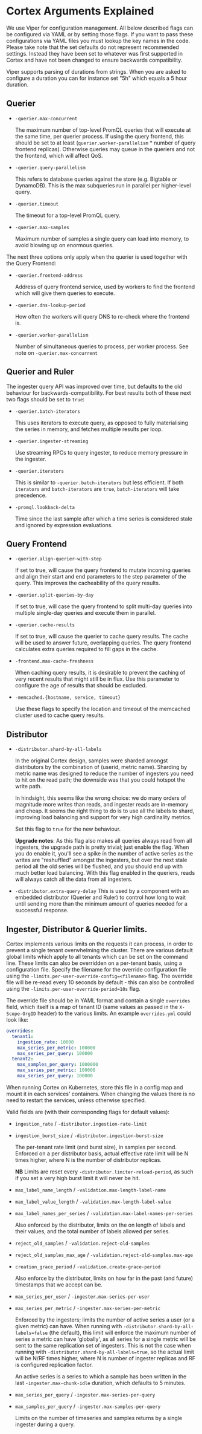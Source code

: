 # Cortex Arguments Explained

We use Viper for configuration management. All below described flags can be configured via YAML or by setting those flags. If you want to pass these configurations via YAML files you must lookup the key names in the code. Please take note that the set defaults do not represent recommended settings. Instead they have been set to whatever was first supported in Cortex and have not been changed to ensure backwards compatibility.

Viper supports parsing of durations from strings. When you are asked to configure a duration you can for instance set "5h" which equals a 5 hour duration.

## Querier

- `-querier.max-concurrent`

  The maximum number of top-level PromQL queries that will execute at the same time, per querier process. If using the query frontend, this should be set to at least (`querier.worker-parallelism` \* number of query frontend replicas). Otherwise queries may queue in the queriers and not the frontend, which will affect QoS.

- `-querier.query-parallelism`

  This refers to database queries against the store (e.g. Bigtable or DynamoDB). This is the max subqueries run in parallel per higher-level query.

- `-querier.timeout`

  The timeout for a top-level PromQL query.

- `-querier.max-samples`

  Maximum number of samples a single query can load into memory, to avoid blowing up on enormous queries.

The next three options only apply when the querier is used together with the Query Frontend:

- `-querier.frontend-address`

  Address of query frontend service, used by workers to find the frontend which will give them queries to execute.

- `-querier.dns-lookup-period`

  How often the workers will query DNS to re-check where the frontend is.

- `-querier.worker-parallelism`

  Number of simultaneous queries to process, per worker process. See note on `-querier.max-concurrent`

## Querier and Ruler

The ingester query API was improved over time, but defaults to the old behaviour for backwards-compatibility. For best results both of these next two flags should be set to `true`:

- `-querier.batch-iterators`

  This uses iterators to execute query, as opposed to fully materialising the series in memory, and fetches multiple results per loop.

- `-querier.ingester-streaming`

  Use streaming RPCs to query ingester, to reduce memory pressure in the ingester.

- `-querier.iterators`

  This is similar to `-querier.batch-iterators` but less efficient. If both `iterators` and `batch-iterators` are `true`, `batch-iterators` will take precedence.

- `-promql.lookback-delta`

  Time since the last sample after which a time series is considered stale and ignored by expression evaluations.

## Query Frontend

- `-querier.align-querier-with-step`

  If set to true, will cause the query frontend to mutate incoming queries and align their start and end parameters to the step parameter of the query. This improves the cacheability of the query results.

- `-querier.split-queries-by-day`

  If set to true, will case the query frontend to split multi-day queries into multiple single-day queries and execute them in parallel.

- `-querier.cache-results`

  If set to true, will cause the querier to cache query results. The cache will be used to answer future, overlapping queries. The query frontend calculates extra queries required to fill gaps in the cache.

- `-frontend.max-cache-freshness`

  When caching query results, it is desirable to prevent the caching of very recent results that might still be in flux. Use this parameter to configure the age of results that should be excluded.

- `-memcached.{hostname, service, timeout}`

  Use these flags to specify the location and timeout of the memcached cluster used to cache query results.

## Distributor

- `-distributor.shard-by-all-labels`

  In the original Cortex design, samples were sharded amongst distributors by the combination of (userid, metric name). Sharding by metric name was designed to reduce the number of ingesters you need to hit on the read path; the downside was that you could hotspot the write path.

  In hindsight, this seems like the wrong choice: we do many orders of magnitude more writes than reads, and ingester reads are in-memory and cheap. It seems the right thing to do is to use all the labels to shard, improving load balancing and support for very high cardinality metrics.

  Set this flag to `true` for the new behaviour.

  **Upgrade notes**: As this flag also makes all queries always read from all ingesters, the upgrade path is pretty trivial; just enable the flag. When you do enable it, you'll see a spike in the number of active series as the writes are "reshuffled" amongst the ingesters, but over the next stale period all the old series will be flushed, and you should end up with much better load balancing. With this flag enabled in the queriers, reads will always catch all the data from all ingesters.

- `-distributor.extra-query-delay` This is used by a component with an embedded distributor (Querier and Ruler) to control how long to wait until sending more than the minimum amount of queries needed for a successful response.

## Ingester, Distributor & Querier limits.

Cortex implements various limits on the requests it can process, in order to prevent a single tenant overwhelming the cluster. There are various default global limits which apply to all tenants which can be set on the command line. These limits can also be overridden on a per-tenant basis, using a configuration file. Specify the filename for the override configuration file using the `-limits.per-user-override-config=<filename>` flag. The override file will be re-read every 10 seconds by default - this can also be controlled using the `-limits.per-user-override-period=10s` flag.

The override file should be in YAML format and contain a single `overrides` field, which itself is a map of tenant ID (same values as passed in the `X-Scope-OrgID` header) to the various limits. An example `overrides.yml` could look like:

```yaml
overrides:
  tenant1:
    ingestion_rate: 10000
    max_series_per_metric: 100000
    max_series_per_query: 100000
  tenant2:
    max_samples_per_query: 1000000
    max_series_per_metric: 100000
    max_series_per_query: 100000
```

When running Cortex on Kubernetes, store this file in a config map and mount it in each services' containers. When changing the values there is no need to restart the services, unless otherwise specified.

Valid fields are (with their corresponding flags for default values):

- `ingestion_rate` / `-distributor.ingestion-rate-limit`
- `ingestion_burst_size` / `-distributor.ingestion-burst-size`

  The per-tenant rate limit (and burst size), in samples per second. Enforced on a per distributor basis, actual effective rate limit will be N times higher, where N is the number of distributor replicas.

  **NB** Limits are reset every `-distributor.limiter-reload-period`, as such if you set a very high burst limit it will never be hit.

- `max_label_name_length` / `-validation.max-length-label-name`
- `max_label_value_length` / `-validation.max-length-label-value`
- `max_label_names_per_series` / `-validation.max-label-names-per-series`

  Also enforced by the distributor, limits on the on length of labels and their values, and the total number of labels allowed per series.

- `reject_old_samples` / `-validation.reject-old-samples`
- `reject_old_samples_max_age` / `-validation.reject-old-samples.max-age`
- `creation_grace_period` / `-validation.create-grace-period`

  Also enforce by the distributor, limits on how far in the past (and future) timestamps that we accept can be.

- `max_series_per_user` / `-ingester.max-series-per-user`
- `max_series_per_metric` / `-ingester.max-series-per-metric`

  Enforced by the ingesters; limits the number of active series a user (or a given metric) can have. When running with `-distributor.shard-by-all-labels=false` (the default), this limit will enforce the maximum number of series a metric can have 'globally', as all series for a single metric will be sent to the same replication set of ingesters. This is not the case when running with `-distributor.shard-by-all-labels=true`, so the actual limit will be N/RF times higher, where N is number of ingester replicas and RF is configured replication factor.

  An active series is a series to which a sample has been written in the last `-ingester.max-chunk-idle` duration, which defaults to 5 minutes.

- `max_series_per_query` / `-ingester.max-series-per-query`
- `max_samples_per_query` / `-ingester.max-samples-per-query`

  Limits on the number of timeseries and samples returns by a single ingester during a query.
